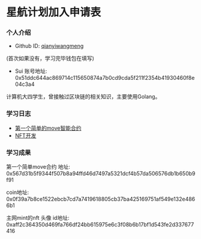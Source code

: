# 星航计划加入申请表

### 个人介绍

* Github ID: [qianyiwangmeng](https://github.com/qianyiwangmeng)



(首次如果没有，学习完毕钱包在填写)
* Sui 账号地址: 0x51ddc644ac869714c115650874a7b0cd9cda5f211f2354b41930460f8e04c3a4

计算机大四学生，曾接触过区块链的相关知识，主要使用Golang。

### 学习日志

- [第一个简单的move智能合约](journal.md)
- [NFT开发](summary.md)

### 学习成果

第一个简单move合约
地址: 0x567d31b5f9344f507b8a94ffd46d7497a5321dcf4b57da506576db1b650b9f91

coin地址: 0x0f39a7b8ce1522ebcb7cd7a7419618805cb37ba425169751af549e132e4866b1

主网mint的nft 头像 id地址: 0xaff2c364350d469fa766df24bb615975e6c3f08b6b17bf1d543fe2d337677416


